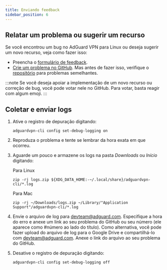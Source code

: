 ```yaml
---
title: Enviando feedback
sidebar_position: 6
---
```


## Relatar um problema ou sugerir um recurso

Se você encontrou um bug no AdGuard VPN para Linux ou deseja sugerir um novo recurso, veja como fazer isso:

- Preencha o [formulário de feedback](https://surveys.adguard.com/en/vpn_linux/form.html).
- [Crie um problema no GitHub](https://github.com/AdguardTeam/AdGuardVPNCLI/issues/new/choose). Mas antes de fazer isso, verifique o [repositório](https://github.com/AdguardTeam/AdGuardVPNCLI/issues?q=is%3Aissue) para problemas semelhantes.

:::note
Se você deseja apoiar a implementação de um novo recurso ou correção de bug, você pode votar nele no GitHub. Para votar, basta reagir com algum emoji.
:::

## Coletar e enviar logs

1. Ative o registro de depuração digitando:

   `adguardvpn-cli config set-debug-logging on`

2. Reproduza o problema e tente se lembrar da hora exata em que ocorreu.

3. Aguarde um pouco e armazene os logs na pasta _Downloads_ ou _Início_ digitando:

   Para Linux

   `zip -rj logs.zip ${XDG_DATA_HOME:-~/.local/share}/adguardvpn-cli/*.log`

   Para Mac

   `zip -rj ~/Downloads/logs.zip ~/Library/"Application Support"/adguardvpn-cli/*.log`

4. Envie o arquivo de log para devteam@adguard.com. Especifique a hora do erro e anexe um link ao seu problema do GitHub ou seu número (ele aparece como #número ao lado do título). Como alternativa, você pode fazer upload do arquivo de log para o Google Drive e compartilhá-lo com devteam@adguard.com. Anexe o link do arquivo ao seu problema do GitHub.

5. Desative o registro de depuração digitando:

   `adguardvpn-cli config set-debug-logging off`
